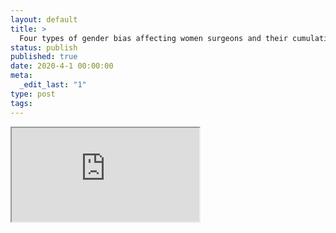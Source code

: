 ```yaml
---
layout: default
title: >
  Four types of gender bias affecting women surgeons and their cumulative impact
status: publish
published: true
date: 2020-4-1 00:00:00
meta:
  _edit_last: "1"
type: post
tags:
---
```

<div  id="qrcode"></div>
<div>
<iframe src="https://researchers.mq.edu.au/en/publications/four-types-of-gender-bias-affecting-women-surgeons-and-their-cumu">
</iframe>
</div>

<script type="text/javascript" src="/js/qr/qrcode.js"></script>
<script type="text/javascript">
new QRCode(document.getElementById("qrcode"), "https://researchers.mq.edu.au/en/publications/four-types-of-gender-bias-affecting-women-surgeons-and-their-cumu");
</script>
        